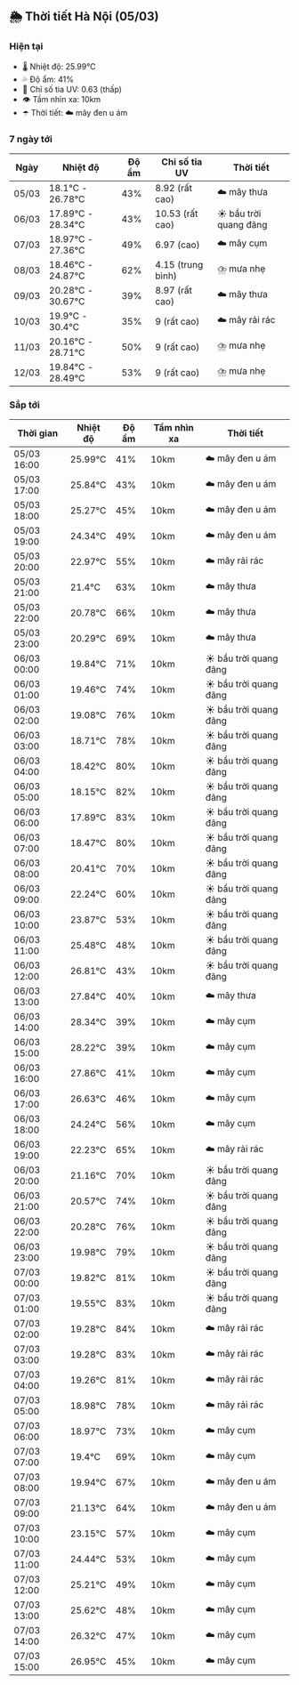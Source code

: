 ## 🌦️ Thời tiết Hà Nội (05/03)

### Hiện tại

- 🌡️ Nhiệt độ: 25.99℃
- 💦 Độ ẩm: 41%
- 🌟 Chỉ số tia UV: 0.63 (thấp)
- 👁️ Tầm nhìn xa: 10km
- ☂️ Thời tiết: ☁️ mây đen u ám

### 7 ngày tới

| Ngày | Nhiệt độ | Độ ẩm | Chỉ số tia UV | Thời tiết |
| --- | --- | --- | --- | --- |
| 05/03 | 18.1℃ - 26.78℃ | 43% | 8.92 (rất cao) | ☁️ mây thưa |
| 06/03 | 17.89℃ - 28.34℃ | 43% | 10.53 (rất cao) | ☀️ bầu trời quang đãng |
| 07/03 | 18.97℃ - 27.36℃ | 49% | 6.97 (cao) | ☁️ mây cụm |
| 08/03 | 18.46℃ - 24.87℃ | 62% | 4.15 (trung bình) | ⛈️ mưa nhẹ |
| 09/03 | 20.28℃ - 30.67℃ | 39% | 8.97 (rất cao) | ☁️ mây thưa |
| 10/03 | 19.9℃ - 30.4℃ | 35% | 9 (rất cao) | ☁️ mây rải rác |
| 11/03 | 20.16℃ - 28.71℃ | 50% | 9 (rất cao) | ⛈️ mưa nhẹ |
| 12/03 | 19.84℃ - 28.49℃ | 53% | 9 (rất cao) | ⛈️ mưa nhẹ |

### Sắp tới

| Thời gian | Nhiệt độ | Độ ẩm | Tầm nhìn xa | Thời tiết |
| --- | --- | --- | --- | --- |
| 05/03 16:00 | 25.99℃ | 41% | 10km | ☁️ mây đen u ám |
| 05/03 17:00 | 25.84℃ | 43% | 10km | ☁️ mây đen u ám |
| 05/03 18:00 | 25.27℃ | 45% | 10km | ☁️ mây đen u ám |
| 05/03 19:00 | 24.34℃ | 49% | 10km | ☁️ mây đen u ám |
| 05/03 20:00 | 22.97℃ | 55% | 10km | ☁️ mây rải rác |
| 05/03 21:00 | 21.4℃ | 63% | 10km | ☁️ mây thưa |
| 05/03 22:00 | 20.78℃ | 66% | 10km | ☁️ mây thưa |
| 05/03 23:00 | 20.29℃ | 69% | 10km | ☁️ mây thưa |
| 06/03 00:00 | 19.84℃ | 71% | 10km | ☀️ bầu trời quang đãng |
| 06/03 01:00 | 19.46℃ | 74% | 10km | ☀️ bầu trời quang đãng |
| 06/03 02:00 | 19.08℃ | 76% | 10km | ☀️ bầu trời quang đãng |
| 06/03 03:00 | 18.71℃ | 78% | 10km | ☀️ bầu trời quang đãng |
| 06/03 04:00 | 18.42℃ | 80% | 10km | ☀️ bầu trời quang đãng |
| 06/03 05:00 | 18.15℃ | 82% | 10km | ☀️ bầu trời quang đãng |
| 06/03 06:00 | 17.89℃ | 83% | 10km | ☀️ bầu trời quang đãng |
| 06/03 07:00 | 18.47℃ | 80% | 10km | ☀️ bầu trời quang đãng |
| 06/03 08:00 | 20.41℃ | 70% | 10km | ☀️ bầu trời quang đãng |
| 06/03 09:00 | 22.24℃ | 60% | 10km | ☀️ bầu trời quang đãng |
| 06/03 10:00 | 23.87℃ | 53% | 10km | ☀️ bầu trời quang đãng |
| 06/03 11:00 | 25.48℃ | 48% | 10km | ☀️ bầu trời quang đãng |
| 06/03 12:00 | 26.81℃ | 43% | 10km | ☀️ bầu trời quang đãng |
| 06/03 13:00 | 27.84℃ | 40% | 10km | ☁️ mây thưa |
| 06/03 14:00 | 28.34℃ | 39% | 10km | ☁️ mây cụm |
| 06/03 15:00 | 28.22℃ | 39% | 10km | ☁️ mây cụm |
| 06/03 16:00 | 27.86℃ | 41% | 10km | ☁️ mây cụm |
| 06/03 17:00 | 26.63℃ | 46% | 10km | ☁️ mây cụm |
| 06/03 18:00 | 24.24℃ | 56% | 10km | ☁️ mây cụm |
| 06/03 19:00 | 22.23℃ | 65% | 10km | ☁️ mây rải rác |
| 06/03 20:00 | 21.16℃ | 70% | 10km | ☀️ bầu trời quang đãng |
| 06/03 21:00 | 20.57℃ | 74% | 10km | ☀️ bầu trời quang đãng |
| 06/03 22:00 | 20.28℃ | 76% | 10km | ☀️ bầu trời quang đãng |
| 06/03 23:00 | 19.98℃ | 79% | 10km | ☀️ bầu trời quang đãng |
| 07/03 00:00 | 19.82℃ | 81% | 10km | ☀️ bầu trời quang đãng |
| 07/03 01:00 | 19.55℃ | 83% | 10km | ☀️ bầu trời quang đãng |
| 07/03 02:00 | 19.28℃ | 84% | 10km | ☁️ mây rải rác |
| 07/03 03:00 | 19.28℃ | 83% | 10km | ☁️ mây rải rác |
| 07/03 04:00 | 19.26℃ | 81% | 10km | ☁️ mây rải rác |
| 07/03 05:00 | 18.98℃ | 78% | 10km | ☁️ mây rải rác |
| 07/03 06:00 | 18.97℃ | 73% | 10km | ☁️ mây cụm |
| 07/03 07:00 | 19.4℃ | 69% | 10km | ☁️ mây cụm |
| 07/03 08:00 | 19.94℃ | 67% | 10km | ☁️ mây đen u ám |
| 07/03 09:00 | 21.13℃ | 64% | 10km | ☁️ mây đen u ám |
| 07/03 10:00 | 23.15℃ | 57% | 10km | ☁️ mây cụm |
| 07/03 11:00 | 24.44℃ | 53% | 10km | ☁️ mây cụm |
| 07/03 12:00 | 25.21℃ | 49% | 10km | ☁️ mây cụm |
| 07/03 13:00 | 25.62℃ | 48% | 10km | ☁️ mây cụm |
| 07/03 14:00 | 26.32℃ | 47% | 10km | ☁️ mây cụm |
| 07/03 15:00 | 26.95℃ | 45% | 10km | ☁️ mây cụm |
